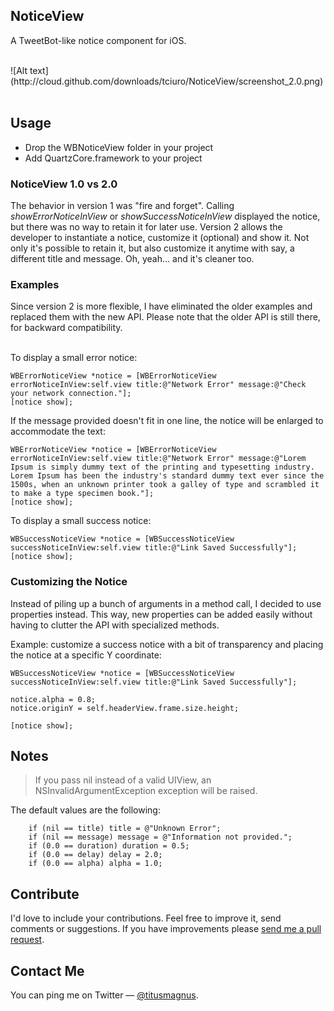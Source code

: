 ## NoticeView

A TweetBot-like notice component for iOS.

<br/>
![Alt text](http://cloud.github.com/downloads/tciuro/NoticeView/screenshot_2.0.png)
<br/>
<br/>

## Usage

* Drop the WBNoticeView folder in your project
* Add QuartzCore.framework to your project

### NoticeView 1.0 vs 2.0

The behavior in version 1 was "fire and forget". Calling *showErrorNoticeInView* or *showSuccessNoticeInView* displayed the notice, but there was no way to retain it for later use. Version 2 allows the developer to instantiate a notice, customize it (optional) and show it. Not only it's possible to retain it, but also customize it anytime with say, a different title and message. Oh, yeah… and it's cleaner too.

### Examples

Since version 2 is more flexible, I have eliminated the older examples and replaced them with the new API. Please note that the older API is still there, for backward compatibility.
<br/><br/>

To display a small error notice:

    WBErrorNoticeView *notice = [WBErrorNoticeView errorNoticeInView:self.view title:@"Network Error" message:@"Check your network connection."];
    [notice show];
	
If the message provided doesn't fit in one line, the notice will be enlarged to accommodate the text:

    WBErrorNoticeView *notice = [WBErrorNoticeView errorNoticeInView:self.view title:@"Network Error" message:@"Lorem Ipsum is simply dummy text of the printing and typesetting industry. Lorem Ipsum has been the industry's standard dummy text ever since the 1500s, when an unknown printer took a galley of type and scrambled it to make a type specimen book."];
    [notice show];

To display a small success notice:

    WBSuccessNoticeView *notice = [WBSuccessNoticeView successNoticeInView:self.view title:@"Link Saved Successfully"];
    [notice show];
    
### Customizing the Notice

Instead of piling up a bunch of arguments in a method call, I decided to use properties instead. This way, new properties can be added easily without having to clutter the API with specialized methods.

Example: customize a success notice with a bit of transparency and placing the notice at a specific Y coordinate:

    WBSuccessNoticeView *notice = [WBSuccessNoticeView successNoticeInView:self.view title:@"Link Saved Successfully"];
    
    notice.alpha = 0.8;
    notice.originY = self.headerView.frame.size.height;
    
    [notice show];

	
## Notes

> If you pass nil instead of a valid UIView, an NSInvalidArgumentException exception will be raised.

The default values are the following:

        if (nil == title) title = @"Unknown Error";
        if (nil == message) message = @"Information not provided.";
        if (0.0 == duration) duration = 0.5;
        if (0.0 == delay) delay = 2.0;
        if (0.0 == alpha) alpha = 1.0;

## Contribute

I'd love to include your contributions. Feel free to improve it, send comments or suggestions. If you have improvements please [send me a pull request](https://github.com/tciuro/NoticeView/pull/new/master).

## Contact Me

You can ping me on Twitter — [@titusmagnus](http://twitter.com/titusmagnus).
